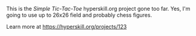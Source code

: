 This is the  *Simple Tic-Tac-Toe* hyperskill.org project gone too far.
Yes, I'm going to use up to 26x26 field and probably chess figures.

Learn more at https://hyperskill.org/projects/123
